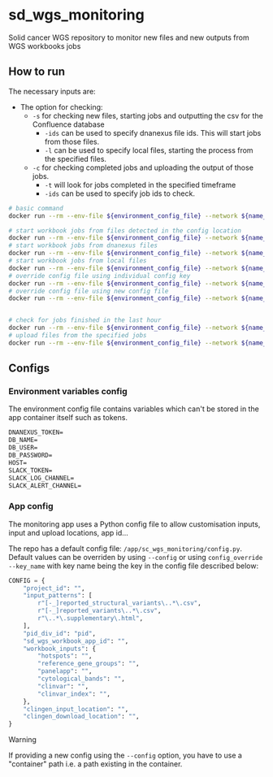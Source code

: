 # sd_wgs_monitoring

Solid cancer WGS repository to monitor new files and new outputs from WGS workbooks jobs

## How to run

The necessary inputs are:

- The option for checking:
  - `-s` for checking new files, starting jobs and outputting the csv for the Confluence database
    - `-ids` can be used to specify dnanexus file ids. This will start jobs from those files.
    - `-l` can be used to specify local files, starting the process from the specified files.
  - `-c` for checking completed jobs and uploading the output of those jobs.
    - `-t` will look for jobs completed in the specified timeframe
    - `-ids` can be used to specify job ids to check.

```sh
# basic command
docker run --rm --env-file ${environment_config_file} --network ${name_of_the_network_in_docker-compose} --mount type=bind,src=${local_path_where_inputs_are_located},dst=/app/sc_wgs_monitoring/inputs --mount type=bind,src=${local_path_to_download_workbooks_to},dst=/app/sc_wgs_monitoring/output ${image_id} sh -c 'python3 /app/sc_wgs_monitoring/main.py ...'

# start workbook jobs from files detected in the config location
docker run --rm --env-file ${environment_config_file} --network ${name_of_the_network_in_docker-compose} --mount type=bind,src=${local_path_where_inputs_are_located},dst=/app/sc_wgs_monitoring/inputs --mount type=bind,src=${local_path_to_download_workbooks_to},dst=/app/sc_wgs_monitoring/output ${image_id} sh -c 'python3 /app/sc_wgs_monitoring/main.py -s'
# start workbook jobs from dnanexus files
docker run --rm --env-file ${environment_config_file} --network ${name_of_the_network_in_docker-compose} --mount type=bind,src=${local_path_where_inputs_are_located},dst=/app/sc_wgs_monitoring/inputs --mount type=bind,src=${local_path_to_download_workbooks_to},dst=/app/sc_wgs_monitoring/output ${image_id} sh -c 'python3 /app/sc_wgs_monitoring/main.py -s -ids ${file_id} ${file_id} ${file_id}'
# start workbook jobs from local files
docker run --rm --env-file ${environment_config_file} --network ${name_of_the_network_in_docker-compose} --mount type=bind,src=${local_path_where_inputs_are_located},dst=/app/sc_wgs_monitoring/inputs --mount type=bind,src=${local_path_to_download_workbooks_to},dst=/app/sc_wgs_monitoring/output ${image_id} sh -c 'python3 /app/sc_wgs_monitoring/main.py -s -l ${file} ${file} ${file}'
# override config file using individual config key
docker run --rm --env-file ${environment_config_file} --network ${name_of_the_network_in_docker-compose} --mount type=bind,src=${local_path_where_inputs_are_located},dst=/app/sc_wgs_monitoring/inputs --mount type=bind,src=${local_path_to_download_workbooks_to},dst=/app/sc_wgs_monitoring/output ${image_id} sh -c 'python3 /app/sc_wgs_monitoring/main.py -s config_override -project_id project-xxxxxxxxxxxxxxxxxxxxxxxx'
# override config file using new config file
docker run --rm --env-file ${environment_config_file} --network ${name_of_the_network_in_docker-compose} --mount type=bind,src=${local_path_where_inputs_are_located},dst=/app/sc_wgs_monitoring/inputs --mount type=bind,src=${local_path_to_download_workbooks_to},dst=/app/sc_wgs_monitoring/output ${image_id} sh -c 'python3 /app/sc_wgs_monitoring/main.py -s -c /app/sc_wgs_monitoring/inputs/new_config'


# check for jobs finished in the last hour
docker run --rm --env-file ${environment_config_file} --network ${name_of_the_network_in_docker-compose} --mount type=bind,src=${local_path_where_inputs_are_located},dst=/app/sc_wgs_monitoring/inputs --mount type=bind,src=${local_path_to_download_workbooks_to},dst=/app/sc_wgs_monitoring/output ${image_id} sh -c 'python3 /app/sc_wgs_monitoring/main.py -j -t 1h'
# upload files from the specified jobs
docker run --rm --env-file ${environment_config_file} --network ${name_of_the_network_in_docker-compose} --mount type=bind,src=${local_path_where_inputs_are_located},dst=/app/sc_wgs_monitoring/inputs --mount type=bind,src=${local_path_to_download_workbooks_to},dst=/app/sc_wgs_monitoring/output ${image_id} sh -c 'python3 /app/sc_wgs_monitoring/main.py -j -ids ${job_id}'
```

## Configs

### Environment variables config

The environment config file contains variables which can't be stored in the app container itself such as tokens.

```txt
DNANEXUS_TOKEN=
DB_NAME=
DB_USER=
DB_PASSWORD=
HOST=
SLACK_TOKEN=
SLACK_LOG_CHANNEL=
SLACK_ALERT_CHANNEL=
```

### App config

The monitoring app uses a Python config file to allow customisation inputs, input and upload locations, app id...

The repo has a default config file: `/app/sc_wgs_monitoring/config.py`. Default values can be overriden by using `--config` or using `config_override --key_name` with key name being the key in the config file described below:

```python
CONFIG = {
    "project_id": "",
    "input_patterns": [
        r"[-_]reported_structural_variants\..*\.csv",
        r"[-_]reported_variants\..*\.csv",
        r"\..*\.supplementary\.html",
    ],
    "pid_div_id": "pid",
    "sd_wgs_workbook_app_id": "",
    "workbook_inputs": {
        "hotspots": "",
        "reference_gene_groups": "",
        "panelapp": "",
        "cytological_bands": "",
        "clinvar": "",
        "clinvar_index": "",
    },
    "clingen_input_location": "",
    "clingen_download_location": "",
}
```

> [!WARNING]
> If providing a new config using the `--config` option, you have to use a "container" path i.e. a path existing in the container.

